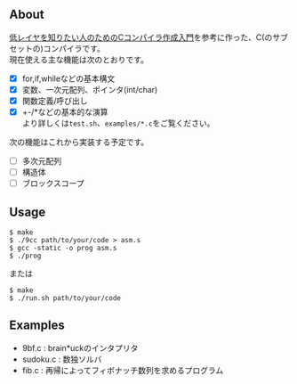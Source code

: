 ## About
[低レイヤを知りたい人のためのCコンパイラ作成入門](https://www.sigbus.info/compilerbook)を参考に作った、C(のサブセットの)コンパイラです。  
現在使える主な機能は次のとおりです。  
- [x] for,if,whileなどの基本構文  
- [x] 変数、一次元配列、ポインタ(int/char)  
- [x] 関数定義/呼び出し  
- [x] +-/\*などの基本的な演算  
より詳しくは`test.sh`、`examples/*.c`をご覧ください。  

次の機能はこれから実装する予定です。  
- [ ] 多次元配列  
- [ ] 構造体  
- [ ] ブロックスコープ  

## Usage
    $ make
    $ ./9cc path/to/your/code > asm.s
    $ gcc -static -o prog asm.s
    $ ./prog
または  

    $ make  
    $ ./run.sh path/to/your/code

## Examples
- 9bf.c : brain*uckのインタプリタ
- sudoku.c : 数独ソルバ
- fib.c : 再帰によってフィボナッチ数列を求めるプログラム

